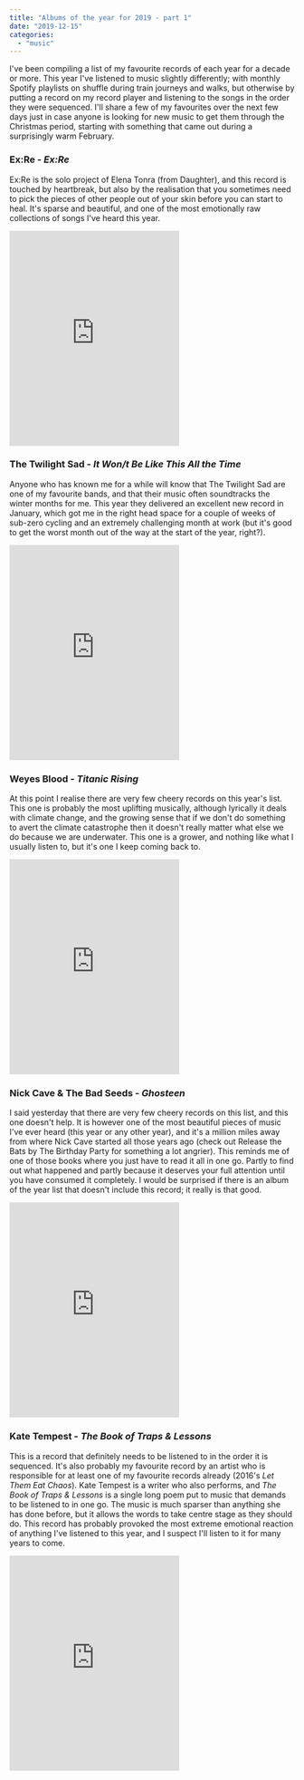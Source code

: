 ```yaml
---
title: "Albums of the year for 2019 - part 1"
date: "2019-12-15"
categories: 
  - "music"
---
```


I've been compiling a list of my favourite records of each year for a decade or more. This year I've listened to music slightly differently; with monthly Spotify playlists on shuffle during train journeys and walks, but otherwise by putting a record on my record player and listening to the songs in the order they were sequenced. I'll share a few of my favourites over the next few days just in case anyone is looking for new music to get them through the Christmas period, starting with something that came out during a surprisingly warm February.

### Ex:Re - _Ex:Re_

Ex:Re is the solo project of Elena Tonra (from Daughter), and this record is touched by heartbreak, but also by the realisation that you sometimes need to pick the pieces of other people out of your skin before you can start to heal. It's sparse and beautiful, and one of the most emotionally raw collections of songs I've heard this year.

<iframe src="https://open.spotify.com/embed/album/3i7m2ZYeR1LMVqWxe0y8og" width="300" height="380" frameborder="0" allowtransparency="true" allow="encrypted-media"></iframe>

### The Twilight Sad - _It Won/t Be Like This All the Time_

Anyone who has known me for a while will know that The Twilight Sad are one of my favourite bands, and that their music often soundtracks the winter months for me. This year they delivered an excellent new record in January, which got me in the right head space for a couple of weeks of sub-zero cycling and an extremely challenging month at work (but it's good to get the worst month out of the way at the start of the year, right?).

<iframe src="https://open.spotify.com/embed/album/6yeitgWpug7poDRRMPRb2i" width="300" height="380" frameborder="0" allowtransparency="true" allow="encrypted-media"></iframe>

### Weyes Blood - _Titanic Rising_

At this point I realise there are very few cheery records on this year's list. This one is probably the most uplifting musically, although lyrically it deals with climate change, and the growing sense that if we don't do something to avert the climate catastrophe then it doesn't really matter what else we do because we are underwater. This one is a grower, and nothing like what I usually listen to, but it's one I keep coming back to.

<iframe src="https://open.spotify.com/embed/album/53VKICyqCf91sVkTdFrzKX" width="300" height="380" frameborder="0" allowtransparency="true" allow="encrypted-media"></iframe>

### Nick Cave & The Bad Seeds - _Ghosteen_

I said yesterday that there are very few cheery records on this list, and this one doesn't help. It is however one of the most beautiful pieces of music I've ever heard (this year or any other year), and it's a million miles away from where Nick Cave started all those years ago (check out Release the Bats by The Birthday Party for something a lot angrier). This reminds me of one of those books where you just have to read it all in one go. Partly to find out what happened and partly because it deserves your full attention until you have consumed it completely. I would be surprised if there is an album of the year list that doesn't include this record; it really is that good.

<iframe src="https://open.spotify.com/embed/album/6UOvMBrdfOWGqSvtQohiso" width="300" height="380" frameborder="0" allowtransparency="true" allow="encrypted-media"></iframe>

### Kate Tempest - _The Book of Traps & Lessons_

This is a record that definitely needs to be listened to in the order it is sequenced. It's also probably my favourite record by an artist who is responsible for at least one of my favourite records already (2016's _Let Them Eat Chaos_). Kate Tempest is a writer who also performs, and _The Book of Traps & Lessons_ is a single long poem put to music that demands to be listened to in one go. The music is much sparser than anything she has done before, but it allows the words to take centre stage as they should do. This record has probably provoked the most extreme emotional reaction of anything I've listened to this year, and I suspect I'll listen to it for many years to come.

<iframe src="https://open.spotify.com/embed/album/1SwvcCnfC9boKSuWCMKPB4" width="300" height="380" frameborder="0" allowtransparency="true" allow="encrypted-media"></iframe>
